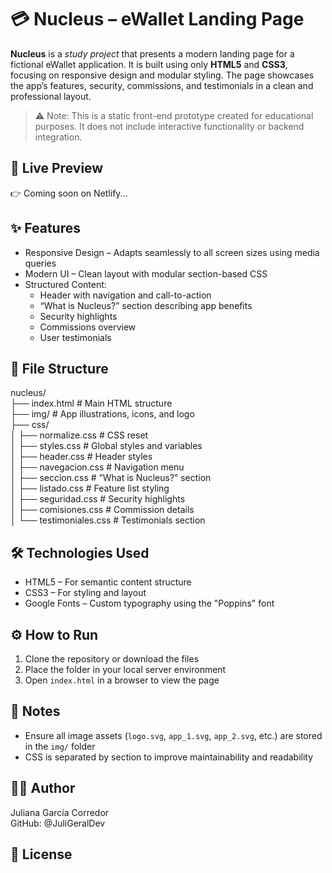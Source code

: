 # 💳 Nucleus – eWallet Landing Page

**Nucleus** is a *study project* that presents a modern landing page for a fictional eWallet application. It is built using only **HTML5** and **CSS3**, focusing on responsive design and modular styling. The page showcases the app’s features, security, commissions, and testimonials in a clean and professional layout.

> ⚠️ Note: This is a static front-end prototype created for educational purposes. It does not include interactive functionality or backend integration.

## 🔗 Live Preview

👉 Coming soon on Netlify...

## ✨ Features

- Responsive Design – Adapts seamlessly to all screen sizes using media queries  
- Modern UI – Clean layout with modular section-based CSS  
- Structured Content:
  - Header with navigation and call-to-action  
  - “What is Nucleus?” section describing app benefits  
  - Security highlights  
  - Commissions overview  
  - User testimonials  

## 📁 File Structure

nucleus/  
├── index.html              # Main HTML structure  
├── img/                    # App illustrations, icons, and logo  
├── css/  
│   ├── normalize.css       # CSS reset  
│   ├── styles.css          # Global styles and variables  
│   ├── header.css          # Header styles  
│   ├── navegacion.css      # Navigation menu  
│   ├── seccion.css         # “What is Nucleus?” section  
│   ├── listado.css         # Feature list styling  
│   ├── seguridad.css       # Security highlights  
│   ├── comisiones.css      # Commission details  
│   └── testimoniales.css   # Testimonials section

## 🛠️ Technologies Used

- HTML5 – For semantic content structure  
- CSS3 – For styling and layout  
- Google Fonts – Custom typography using the "Poppins" font

## ⚙️ How to Run

1. Clone the repository or download the files  
2. Place the folder in your local server environment 
3. Open `index.html` in a browser to view the page

## 📝 Notes

- Ensure all image assets (`logo.svg`, `app_1.svg`, `app_2.svg`, etc.) are stored in the `img/` folder  
- CSS is separated by section to improve maintainability and readability  


## 👩‍💻 Author

Juliana García Corredor  
GitHub: @JuliGeralDev

## 📄 License
